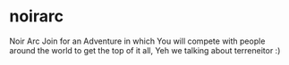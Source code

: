# noirarc
Noir Arc Join for an Adventure in which You will compete with people around the world to get the top  of it all, Yeh we talking about terreneitor :)
